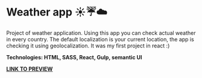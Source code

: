 # Weather app :sunny::umbrella::cloud:

Project of weather application. Using this app you can check actual weather in every country.
The default localization is your current location, the app is checking it using geolocalization.
It was my first project in react :)

**Technologies: HTML, SASS, React, Gulp, semantic UI**

<a href="https://karminkarmen.github.io/weather_app">**LINK TO PREVIEW**</a>
 
